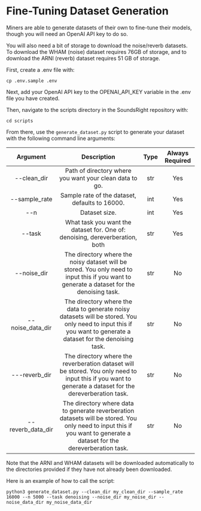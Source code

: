 # Fine-Tuning Dataset Generation 

Miners are able to generate datasets of their own to fine-tune their models, though you will need an OpenAI API key to do so.

You will also need a bit of storage to download the noise/reverb datasets. To download the WHAM (noise) dataset requires 76GB of storage, and to download the ARNI (reverb) dataset requires 51 GB of storage.

First, create a .env file with:
```
cp .env.sample .env
```
Next, add your OpenAI API key to the OPENAI_API_KEY variable in the .env file you have created. 

Then, navigate to the scripts directory in the SoundsRight repository with:
```
cd scripts
```
From there, use the `generate_dataset.py` script to generate your dataset with the following command line arguments:

| Argument | Description | Type | Always Required |
| :------: | :---------: | :--: | :------: |
| --clean_dir | Path of directory where you want your clean data to go. | str | Yes |
| --sample_rate | Sample rate of the dataset, defaults to 16000. | int | Yes |
| --n | Dataset size. | int | Yes |
| --task | What task you want the dataset for. One of: denoising, dereverberation, both | str | Yes |
| --noise_dir | The directory where the noisy dataset will be stored. You only need to input this if you want to generate a dataset for the denoising task. | str | No |
| --noise_data_dir | The directory where the data to generate noisy datasets will be stored. You only need to input this if you want to generate a dataset for the denoising task. | str | No |
| ---reverb_dir | The directory where the reverberation dataset will be stored. You only need to input this if you want to generate a dataset for the dereverberation task. | str | No |
| --reverb_data_dir | The directory where data to generate reverberation datasets will be stored. You only need to input this if you want to generate a dataset for the dereverberation task. | str | No |

Note that the ARNI and WHAM datasets will be downloaded automatically to the directories provided if they have not already been downloaded.

Here is an example of how to call the script:
```
python3 generate_dataset.py --clean_dir my_clean_dir --sample_rate 16000 --n 5000 --task denoising --noise_dir my_noise_dir --noise_data_dir my_noise_data_dir
```